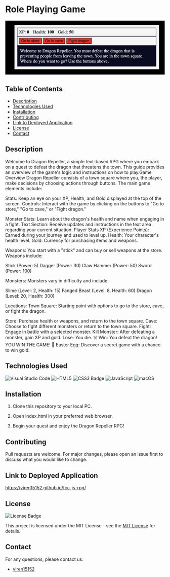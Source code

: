 # Role Playing Game

![Screenshot of application](<Screenshot 2025-01-17 at 13.30.52.png>)

## Table of Contents

* [Description](#description)
* [Technologies Used](#technologies-used)
* [Installation](#installation)
* [Contributing](#contributing)
* [Link to Deployed Application](#link-to-deployed-application)
* [License](#license)
* [Contact](#contact)


## Description
Welcome to Dragon Repeller, a simple text-based RPG where you embark on a quest to defeat the dragon that threatens the town. This guide provides an overview of the game's logic and instructions on how to play.Game Overview
Dragon Repeller consists of a town square where you, the player, make decisions by choosing actions through buttons. The main game elements include:

Stats: Keep an eye on your XP, Health, and Gold displayed at the top of the screen.
Controls: Interact with the game by clicking on the buttons to "Go to store," "Go to cave," or "Fight dragon."

Monster Stats: Learn about the dragon's health and name when engaging in a fight.
Text Section: Receive updates and instructions in the text area regarding your current situation.
Player Stats
XP (Experience Points): Earned during your journey and used to level up.
Health: Your character's health level.
Gold: Currency for purchasing items and weapons.

Weapons:
You start with a "stick" and can buy or sell weapons at the store. Weapons include:

Stick (Power: 5)
Dagger (Power: 30)
Claw Hammer (Power: 50)
Sword (Power: 100)

Monsters: 
Monsters vary in difficulty and include:

Slime (Level: 2, Health: 15)
Fanged Beast (Level: 8, Health: 60)
Dragon (Level: 20, Health: 300)

Locations:
Town Square: Starting point with options to go to the store, cave, or fight the dragon.

Store: Purchase health or weapons, and return to the town square.
Cave: Choose to fight different monsters or return to the town square.
Fight: Engage in battle with a selected monster.
Kill Monster: After defeating a monster, gain XP and gold.
Lose: You die. ☠️
Win: You defeat the dragon! YOU WIN THE GAME! 🎉
Easter Egg: Discover a secret game with a chance to win gold.

## Technologies Used

![Visual Studio Code](https://img.shields.io/badge/Visual%20Studio%20Code-0078d7.svg?style=for-the-badge&logo=visual-studio-code&logoColor=white)
![HTML5](https://img.shields.io/badge/HTML5-E34F26?style=for-the-badge&logo=html5&logoColor=white)
![CSS3 Badge](https://img.shields.io/badge/CSS3-1572B6?logo=css3&logoColor=fff&style=for-the-badge)
![JavaScript](https://img.shields.io/badge/javascript-%23323330.svg?style=for-the-badge&logo=javascript&logoColor=%23F7DF1E)
![macOS](https://img.shields.io/badge/mac%20os-000000?style=for-the-badge&logo=macos&logoColor=F0F0F0)


## Installation

1. Clone this repository to your local PC.

2. Open index.html in your preferred web browser.

3. Begin your quest and enjoy the Dragon Repeller RPG!

## Contributing

Pull requests are welcome. For major changes, please open an issue first
to discuss what you would like to change.

## Link to Deployed Application 

https://viren15152.github.io/fcc-js-rpg/

## License

![License Badge](https://img.shields.io/badge/License-MIT-yellow.svg)

This project is licensed under the MIT License - see the [MIT License](https://opensource.org/licenses/MIT) for details.


## Contact

For any questions, please contact us:

  - [viren15152](https://github.com/viren15152)